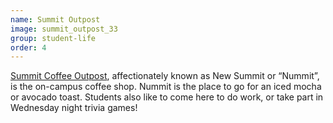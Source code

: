 ```yaml
---
name: Summit Outpost
image: summit_outpost_33
group: student-life
order: 4
---
```


[Summit Coffee Outpost](https://www.summitcoffee.com/outpost/), affectionately known as New Summit or “Nummit”, is the 
on-campus coffee shop. Nummit is the place to go for an iced mocha or avocado toast. Students also like to come here to 
do work, or take part in Wednesday night trivia games! 










